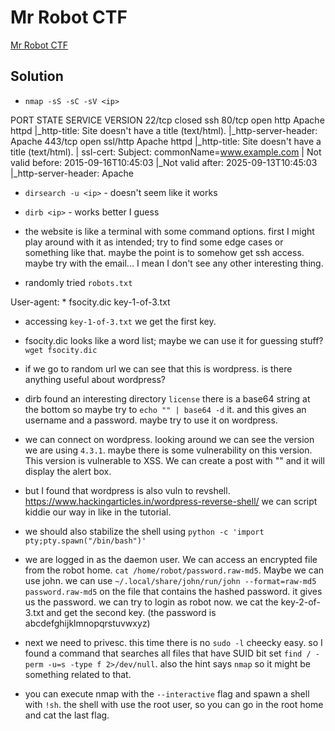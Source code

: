 # Mr Robot CTF

[Mr Robot CTF](https://tryhackme.com/room/mrrobot)

## Solution

- `nmap -sS -sC -sV <ip>`

PORT    STATE  SERVICE  VERSION
22/tcp  closed ssh
80/tcp  open   http     Apache httpd
|_http-title: Site doesn't have a title (text/html).
|_http-server-header: Apache
443/tcp open   ssl/http Apache httpd
|_http-title: Site doesn't have a title (text/html).
| ssl-cert: Subject: commonName=www.example.com
| Not valid before: 2015-09-16T10:45:03
|_Not valid after:  2025-09-13T10:45:03
|_http-server-header: Apache

- `dirsearch -u <ip>` - doesn't seem like it works

- `dirb <ip>` - works better I guess

- the website is like a terminal with some command options. first I might play
  around with it as intended; try to find some edge cases or something like
  that. maybe the point is to somehow get ssh access. maybe try with the
  email... I mean I don't see any other interesting thing.

- randomly tried `robots.txt`

User-agent: *
fsocity.dic
key-1-of-3.txt

- accessing `key-1-of-3.txt` we get the first key.

- fsocity.dic looks like a word list; maybe we can use it for guessing stuff?
  `wget fsocity.dic`

- if we go to random url we can see that this is wordpress. is there anything
  useful about wordpress?

- dirb found an interesting directory `license` there is a base64 string at the
  bottom so maybe try to `echo "" | base64 -d` it. and this gives an username
  and a password. maybe try to use it on wordpress.

- we can connect on wordpress. looking around we can see the version we are
  using `4.3.1`. maybe there is some vulnerability on this version. This
  version is vulnerable to XSS. We can create a post with "<script>alert('XSS
  attack!');</script>" and it will display the alert box.

- but I found that wordpress is also vuln to revshell.
  https://www.hackingarticles.in/wordpress-reverse-shell/ we can script kiddie
  our way in like in the tutorial.

- we should also stabilize the shell using `python -c 'import
  pty;pty.spawn("/bin/bash")'`

- we are logged in as the daemon user. We can access an encrypted file from the
  robot home. `cat /home/robot/password.raw-md5`. Maybe we can use john. we can
  use `~/.local/share/john/run/john --format=raw-md5 password.raw-md5` on the
  file that contains the hashed password. it gives us the password. we can try
  to login as robot now. we cat the key-2-of-3.txt and get the second key. (the
  password is abcdefghijklmnopqrstuvwxyz)

- next we need to privesc. this time there is no `sudo -l` cheecky easy. so I
  found a command that searches all files that have SUID bit set `find / -perm
  -u=s -type f 2>/dev/null`. also the hint says `nmap` so it might be something
  related to that.

- you can execute nmap with the `--interactive` flag and spawn a shell with
  `!sh`. the shell with use the root user, so you can go in the root home and
  cat the last flag.
